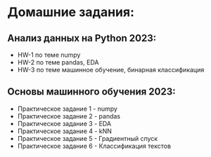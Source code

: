 # __Домашние задания:__
## Анализ данных на Python 2023:
* HW-1 по теме numpy
* HW-2 по теме pandas, EDA
* HW-3 по теме машинное обучение, бинарная классификация

## Основы машинного обучения 2023:
* Практическое задание 1 - numpy
* Практическое задание 2 - pandas 
* Практическое задание 3 - EDA 
* Практическое задание 4 - kNN
* Практическое задание 5 - Градиентный спуск 
* Практическое задание 6 - Классификация текстов
